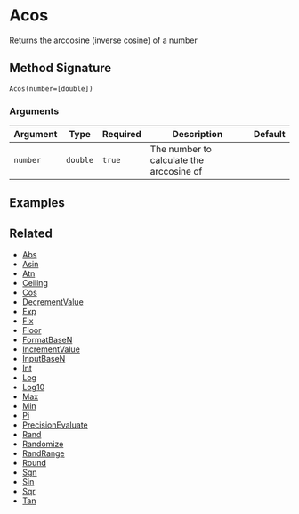 # Acos

Returns the arccosine (inverse cosine) of a number

## Method Signature

```
Acos(number=[double])
```

### Arguments

| Argument | Type     | Required | Description                              | Default |
| -------- | -------- | -------- | ---------------------------------------- | ------- |
| `number` | `double` | `true`   | The number to calculate the arccosine of |         |

## Examples

## Related

* [Abs](abs.md)
* [Asin](asin.md)
* [Atn](atn.md)
* [Ceiling](ceiling.md)
* [Cos](cos.md)
* [DecrementValue](decrementvalue.md)
* [Exp](exp.md)
* [Fix](fix.md)
* [Floor](floor.md)
* [FormatBaseN](formatbasen.md)
* [IncrementValue](incrementvalue.md)
* [InputBaseN](inputbasen.md)
* [Int](int.md)
* [Log](log.md)
* [Log10](log10.md)
* [Max](max.md)
* [Min](min.md)
* [Pi](pi.md)
* [PrecisionEvaluate](precisionevaluate.md)
* [Rand](rand.md)
* [Randomize](randomize.md)
* [RandRange](randrange.md)
* [Round](round.md)
* [Sgn](sgn.md)
* [Sin](sin.md)
* [Sqr](sqr.md)
* [Tan](tan.md)
